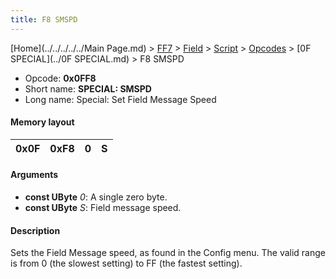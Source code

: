 ```yaml
---
title: F8 SMSPD
---
```


[Home](../../../../../Main Page.md) > [FF7](../../../../../FF7.md) > [Field](../../../../Field.md) > [Script](../../../Script.md) > [Opcodes](../../Opcodes.md) > [0F SPECIAL](../0F SPECIAL.md) > F8 SMSPD

-   Opcode: **0x0FF8**
-   Short name: **SPECIAL: SMSPD**
-   Long name: Special: Set Field Message Speed

#### Memory layout

| 0x0F | 0xF8 | 0   | S   |
|------|------|-----|-----|

#### Arguments

-   **const UByte** *0*: A single zero byte.
-   **const UByte** *S*: Field message speed.

#### Description

Sets the Field Message speed, as found in the Config menu. The valid range is from 0 (the slowest setting) to FF (the fastest setting).
